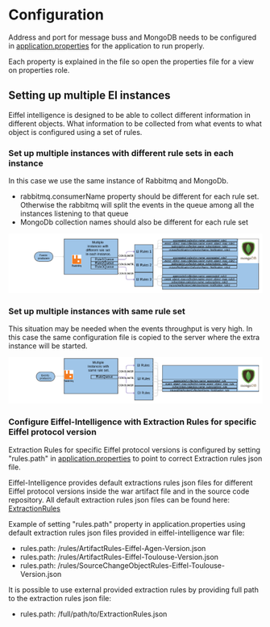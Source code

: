 # Configuration

Address and port for message buss and MongoDB needs to be configured in 
[application.properties](https://github.com/Ericsson/eiffel-intelligence/blob/master/src/main/resources/application.properties) 
for the application to run properly.

Each property is explained in the file so open the properties file for a view 
on properties role.

## Setting up multiple EI instances

Eiffel intelligence is designed to be able to collect different information in different objects. What information to be collected from what events to what object is configured using a set of rules.

### Set up multiple instances with different rule sets in each instance

In this case we use the same instance of Rabbitmq and MongoDb.

  - rabbitmq.consumerName property should be different for each rule set. Otherwise the rabbitmq will split the events in the queue among all the instances listening to that queue
  - MongoDb collection names should also be different for each rule set
  
  <img src="images/multiple_EI_instances.png">
</img>
  
### Set up multiple instances with same rule set

This situation may be needed when the events throughput is very high. In this case the same configuration file is copied to the server where the extra instance will be started.   
  
  <img src="images/multiple_EI_instances_same_rule.png">
</img>
  
### Configure Eiffel-Intelligence with Extraction Rules for specific Eiffel protocol version

Extraction Rules for specific Eiffel protocol versions is configured by setting "rules.path" in [application.properties](https://github.com/Ericsson/eiffel-intelligence/blob/master/src/main/resources/application.properties) to point to correct Extraction rules json file.

Eiffel-Intelligence provides default extractions rules json files for different Eiffel protocol versions inside the war artifact file and in the source code repository.
All default extraction rules json files can be found here: [ExtractionRules](https://github.com/Ericsson/eiffel-intelligence/blob/master/src/main/resources/rules) 

Example of setting "rules.path" property in application.properties using default extraction rules json files provided in eiffel-intelligence war file:
- rules.path: /rules/ArtifactRules-Eiffel-Agen-Version.json
- rules.path: /rules/ArtifactRules-Eiffel-Toulouse-Version.json
- rules.path: /rules/SourceChangeObjectRules-Eiffel-Toulouse-Version.json

It is possible to use external provided extraction rules by providing full path to the extraction rules json file:
- rules.path: /full/path/to/ExtractionRules.json

